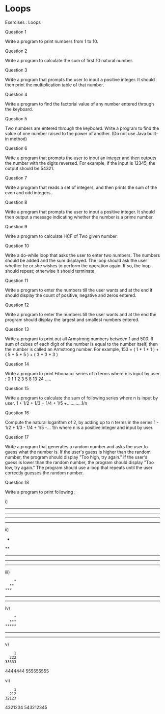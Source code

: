 # Loops
Exercises : Loops

Question 1

Write a program to print numbers from 1 to 10.



Question 2

Write a program to calculate the sum of first 10 natural number.



Question 3

Write a program that prompts the user to input a positive integer. It should then print the multiplication table of that number. 



Question 4

Write a program to find the factorial value of any number entered through the keyboard. 



Question 5

Two numbers are entered through the keyboard. Write a program to find the value of one number raised to the power of another. (Do not use Java built-in method)



Question 6

Write a program that prompts the user to input an integer and then outputs the number with the digits reversed. For example, if the input is 12345, the output should be 54321.



Question 7

Write a program that reads a set of integers, and then prints the sum of the even and odd integers.



Question 8

Write a program that prompts the user to input a positive integer. It should then output a message indicating whether the number is a prime number. 



Question 9

Write a program to calculate HCF of Two given number.



Question 10

Write a do-while loop that asks the user to enter two numbers. The numbers should be added and the sum displayed. The loop should ask the user whether he or she wishes to perform the operation again. If so, the loop should repeat; otherwise it should terminate. 



Question 11

Write a program to enter the numbers till the user wants and at the end it should display the count of positive, negative and zeros entered. 



Question 12

Write a program to enter the numbers till the user wants and at the end the program should display the largest and smallest numbers entered.



Question 13

Write a program to print out all Armstrong numbers between 1 and 500. If sum of cubes of each digit of the number is equal to the number itself, then the number is called an Armstrong number.
For example, 153 = ( 1 * 1 * 1 ) + ( 5 * 5 * 5 ) + ( 3 * 3 * 3 )



Question 14

Write a program to print Fibonacci series of n terms where n is input by user :
0 1 1 2 3 5 8 13 24 ..... 



Question 15

Write a program to calculate the sum of following series where n is input by user. 
1 + 1/2 + 1/3 + 1/4 + 1/5 +…………1/n 



Question 16

Compute the natural logarithm of 2, by adding up to n terms in the series
1 - 1/2 + 1/3 - 1/4 + 1/5 -... 1/n
where n is a positive integer and input by user.



Question 17

Write a program that generates a random number and asks the user to guess what the number is. If the user's guess is higher than the random number, the program should display "Too high, try again." If the user's guess is lower than the random number, the program should display "Too low, try again." The program should use a loop that repeats until the user correctly guesses the random number.



Question 18

Write a program to print following :

 

i)

**********
**********
**********
**********

ii)

*
**
***
****
*****

iii)

        *
      **
    ***
  ****
*****

 

iv)

        *
      ***
    *****
  *******
*********

v)

        1
      222
    33333
  4444444
555555555

vi)

        1
      212
    32123
  4321234
543212345
